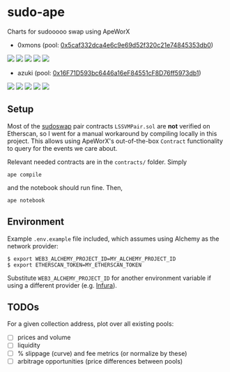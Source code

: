 # sudo-ape

Charts for sudooooo swap using ApeWorX

- 0xmons (pool: [0x5caf332dca4e6c9e69d52f320c21e74845353db0](https://etherscan.io/address/0x5caf332dca4e6c9e69d52f320c21e74845353db0))

![](notebook/assets/0x5caf332dca4e6c9e69d52f320c21e74845353db0/prices.png)
![](notebook/assets/0x5caf332dca4e6c9e69d52f320c21e74845353db0/volumes.png)
![](notebook/assets/0x5caf332dca4e6c9e69d52f320c21e74845353db0/avg_prices.png)
![](notebook/assets/0x5caf332dca4e6c9e69d52f320c21e74845353db0/cum_volumes.png)
![](notebook/assets/0x5caf332dca4e6c9e69d52f320c21e74845353db0/cum_fees.png)


- azuki (pool: [0x16F71D593bc6446a16eF84551cF8D76ff5973db1](https://etherscan.io/address/0x16F71D593bc6446a16eF84551cF8D76ff5973db1))

![](notebook/assets/0x16F71D593bc6446a16eF84551cF8D76ff5973db1/prices.png)
![](notebook/assets/0x16F71D593bc6446a16eF84551cF8D76ff5973db1/volumes.png)
![](notebook/assets/0x16F71D593bc6446a16eF84551cF8D76ff5973db1/avg_prices.png)
![](notebook/assets/0x16F71D593bc6446a16eF84551cF8D76ff5973db1/cum_volumes.png)
![](notebook/assets/0x16F71D593bc6446a16eF84551cF8D76ff5973db1/cum_fees.png)

## Setup

Most of the [sudoswap](https://github.com/sudoswap/lssvm) pair contracts `LSSVMPair.sol` are **not** verified on Etherscan, so I went for a manual workaround by compiling locally in this project. This allows using ApeWorX's out-of-the-box `Contract` functionality to query for the events we care about.

Relevant needed contracts are in the `contracts/` folder. Simply

```
ape compile
```

and the notebook should run fine. Then,

```
ape notebook
```


## Environment

Example `.env.example` file included, which assumes using Alchemy as the network provider:

```
$ export WEB3_ALCHEMY_PROJECT_ID=MY_ALCHEMY_PROJECT_ID
$ export ETHERSCAN_TOKEN=MY_ETHERSCAN_TOKEN
```

Substitute `WEB3_ALCHEMY_PROJECT_ID` for another environment variable if using a different provider (e.g. [Infura](https://github.com/ApeWorX/ape-infura#quick-usage)).


## TODOs

For a given collection address, plot over all existing pools:

- [ ] prices and volume
- [ ] liquidity
- [ ] % slippage (curve) and fee metrics (or normalize by these)
- [ ] arbitrage opportunities (price differences between pools)
